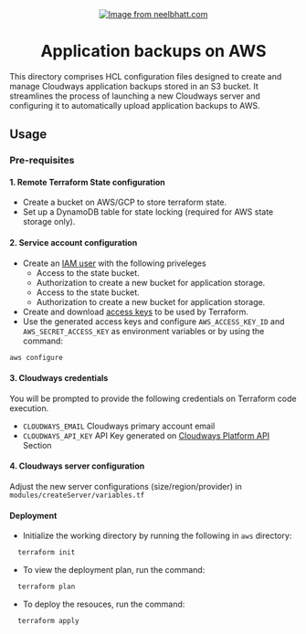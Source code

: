 <div align="center">
<a href="https://aws.amazon.com/"><img src="https://neelbhatt40.files.wordpress.com/2017/05/s3.png" alt="Image from neelbhatt.com"></a>
</div>

<h1 align="center"> Application backups on AWS</h1>


This directory comprises HCL configuration files designed to create and manage Cloudways application backups stored in an S3 bucket. It streamlines the process of launching a new Cloudways server and configuring it to automatically upload application backups to AWS.
## Usage

### Pre-requisites
#### 1. Remote Terraform State configuration
* Create a bucket on AWS/GCP to store terraform state.
* Set up a DynamoDB table for state locking (required for AWS state storage only).

#### 2. Service account configuration
* Create an [IAM user](https://docs.aws.amazon.com/IAM/latest/UserGuide/id_users_create.html) with the following priveleges 
    * Access to the state bucket.
    * Authorization to create a new bucket for application storage.
    * Access to the state bucket.
    * Authorization to create a new bucket for application storage.
* Create and download [access keys](https://docs.aws.amazon.com/IAM/latest/UserGuide/id_credentials_access-keys.html#Using_CreateAccessKey) to be used by Terraform.
* Use the generated access keys and configure `AWS_ACCESS_KEY_ID` and `AWS_SECRET_ACCESS_KEY` as environment variables or by using the command: 

```bash
aws configure
```
#### 3. Cloudways credentials
You will be prompted to provide the following credentials on Terraform code execution.
* `CLOUDWAYS_EMAIL` Cloudways primary account email
* `CLOUDWAYS_API_KEY` API Key generated on [Cloudways Platform API](https://support.cloudways.com/en/articles/5136065-how-to-use-the-cloudways-api) Section

#### 4. Cloudways server configuration
Adjust the new server configurations (size/region/provider) in `modules/createServer/variables.tf`
#### Deployment

* Initialize the working directory by running the following in `aws` directory:

```bash
  terraform init
```
* To view the deployment plan, run the command:
```bash
  terraform plan
```
* To deploy the resouces, run the command:
```bash
  terraform apply
```